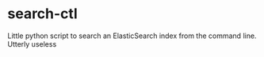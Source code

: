 search-ctl
==========

Little python script to search an ElasticSearch index from the command line. Utterly useless
